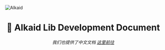 ![Alkaid](https://picture.hanbings.io/2022/05/02/70cec4897f06a.png)

<h1 align="center">🌟 Alkaid Lib Development Document</h1>
<h6 align="center">我们也提供了中文文档 <a href="#/zh-cn/readme">这里前往</a></h6>